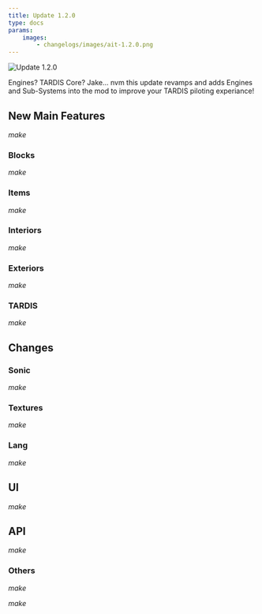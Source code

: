 ```yaml
---
title: Update 1.2.0
type: docs
params:
    images:
        - changelogs/images/ait-1.2.0.png
---
```


![Update 1.2.0](images/ait-1.2.0.png)

Engines? TARDIS Core? Jake... nvm this update revamps and adds Engines and Sub-Systems into the mod to improve your TARDIS piloting experiance!

## New Main Features
*make*
### Blocks
*make*

### Items
*make*

### Interiors

*make*

### Exteriors
*make*

### TARDIS

*make*

## Changes

### Sonic

*make*

### Textures

*make*

### Lang

*make*

## UI

*make*

## API

*make*

### Others

*make*

*make*